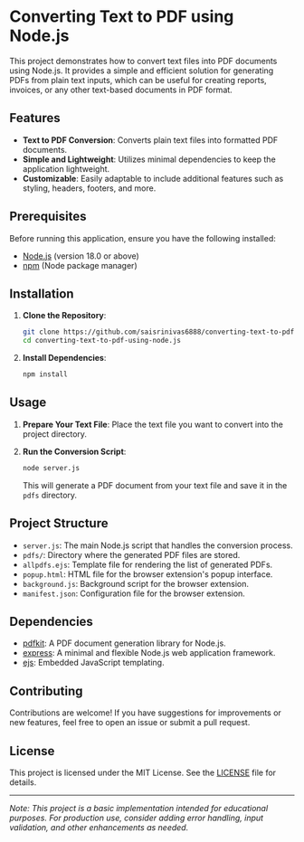 # Converting Text to PDF using Node.js

This project demonstrates how to convert text files into PDF documents using Node.js. It provides a simple and efficient solution for generating PDFs from plain text inputs, which can be useful for creating reports, invoices, or any other text-based documents in PDF format.

## Features

- **Text to PDF Conversion**: Converts plain text files into formatted PDF documents.
- **Simple and Lightweight**: Utilizes minimal dependencies to keep the application lightweight.
- **Customizable**: Easily adaptable to include additional features such as styling, headers, footers, and more.

## Prerequisites

Before running this application, ensure you have the following installed:

- [Node.js](https://nodejs.org/) (version 18.0 or above)
- [npm](https://www.npmjs.com/) (Node package manager)


## Installation

1. **Clone the Repository**:

   ```bash
   git clone https://github.com/saisrinivas6888/converting-text-to-pdf-using-node.js.git
   cd converting-text-to-pdf-using-node.js
   ```

2. **Install Dependencies**:

   ```bash
   npm install
   ```

## Usage

1. **Prepare Your Text File**: Place the text file you want to convert into the project directory.

2. **Run the Conversion Script**:

   ```bash
   node server.js
   ```

   This will generate a PDF document from your text file and save it in the `pdfs` directory.

## Project Structure

- `server.js`: The main Node.js script that handles the conversion process.
- `pdfs/`: Directory where the generated PDF files are stored.
- `allpdfs.ejs`: Template file for rendering the list of generated PDFs.
- `popup.html`: HTML file for the browser extension's popup interface.
- `background.js`: Background script for the browser extension.
- `manifest.json`: Configuration file for the browser extension.

## Dependencies

- [pdfkit](https://www.npmjs.com/package/pdfkit): A PDF document generation library for Node.js.
- [express](https://www.npmjs.com/package/express): A minimal and flexible Node.js web application framework.
- [ejs](https://www.npmjs.com/package/ejs): Embedded JavaScript templating.

## Contributing

Contributions are welcome! If you have suggestions for improvements or new features, feel free to open an issue or submit a pull request.

## License

This project is licensed under the MIT License. See the [LICENSE](LICENSE) file for details.

---

*Note: This project is a basic implementation intended for educational purposes. For production use, consider adding error handling, input validation, and other enhancements as needed.*
